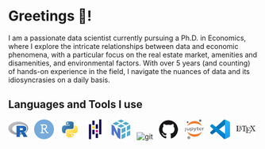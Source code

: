 # Greetings 👋!

I am a passionate data scientist currently pursuing a Ph.D. in Economics, where I explore the intricate relationships between data and economic phenomena, with a particular focus on the real estate market, amenities and disamenities, and environmental factors. With over 5 years (and counting) of hands-on experience in the field, I navigate the nuances of data and its idiosyncrasies on a daily basis.

## Languages and Tools I use
<!-- markdownlint-disable MD033 -->
<p align="left">
  <img src="https://raw.githubusercontent.com/devicons/devicon/master/icons/r/r-original.svg" alt="r" width="40" height="40"/>
  &nbsp;
  <img src="https://raw.githubusercontent.com/devicons/devicon/master/icons/rstudio/rstudio-original.svg" alt="rstudio" width="40" height="40"/>
  &nbsp;
  <img src="https://raw.githubusercontent.com/devicons/devicon/master/icons/python/python-original.svg" alt="python" width="40" height="40"/>
  &nbsp;
  <img src="https://raw.githubusercontent.com/devicons/devicon/master/icons/pandas/pandas-original.svg" alt="pandas" width="40" height="40"/>
  &nbsp;
  <img src="https://raw.githubusercontent.com/devicons/devicon/master/icons/numpy/numpy-original.svg" alt="numpy" width="40" height="40"/>
  &nbsp;
  <img src="https://www.vectorlogo.zone/logos/git-scm/git-scm-icon.svg" alt="git" width="40" height="40"/>
  &nbsp;
  <img src="https://raw.githubusercontent.com/devicons/devicon/master/icons/github/github-original.svg" alt="github" width="40" height="40"/>
  &nbsp;
  <img src="https://raw.githubusercontent.com/devicons/devicon/master/icons/jupyter/jupyter-original-wordmark.svg" alt="jupyter" width="40" height="40"/>
  &nbsp;
  <img src="https://raw.githubusercontent.com/devicons/devicon/master/icons/vscode/vscode-original.svg" alt="vscode" width="40" height="40"/>
  &nbsp;
  <img src="https://raw.githubusercontent.com/devicons/devicon/master/icons/latex/latex-original.svg" alt="latex" width="40" height="40"/>
  &nbsp;
</p>


<!-- TEST AREA
## Get in touch 

<a class="social" href="https://www.linkedin.com/in/patrick-thiel-52b4781a0"><i class="fab fa-linkedin"></i></a>
                        <td class="animated zoomIn" style="animation-delay:3.0s;"><a class="social" href="https://github.com/PThie"><i class="fab fa-github"></i></a></td>
                        <td class="animated zoomIn" style="animation-delay:3.0s;"><a class="social" href="https://www.patrickthiel.com"><i class="fas fa-globe"></i></a></td>
                        <td class="animated zoomIn" style="animation-delay:3.0s;"><a class="social" href="https://medium.com/@patthie"><i class="fab fa-medium"></i></a></td>
                        <td class="animated zoomIn" style="animation-delay:3.0s;"><a class="social" href="https://twitter.com/patrickthiel01"><i class="fab fa-twitter"></i></a></td>


[![GitHub Streak](https://streak-stats.demolab.com?user=PThie&theme=monokai&background=18181881)](https://git.io/streak-stats)

[![Top Langs](https://github-readme-stats.vercel.app/api/top-langs/?username=pthie&layout=donut)](https://github.com/anuraghazra/github-readme-stats)
[![GitHub stats](https://github-readme-stats.vercel.app/api?username=pthie&theme=monokai&bg_color=18181881&&hide=prs,issues,contribs)](https://github.com/anuraghazra/github-readme-stats)
-->
